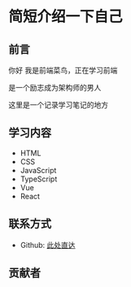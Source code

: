 # 简短介绍一下自己

## 前言

你好 我是前端菜鸟，正在学习前端

是一个励志成为架构师的男人

这里是一个记录学习笔记的地方

## 学习内容

- HTML
- CSS
- JavaScript
- TypeScript
- Vue
- React

## 联系方式
- Github: [此处直达](https://github.com/Xiong-chang)

## 贡献者

<script setup>
  import {VPTeamMembers} from 'vitepress/theme'
 const members=[
  {
    name:'大锤',
    title:'hope',
    avatar:'https://avatars.githubusercontent.com/u/123063470?s=400&u=84a243c2b85d9da771f401c11ea18ca0fb643dbb&v=4'
  },
 ]
</script>
<VPTeamMembers size="small" :members="members"/>